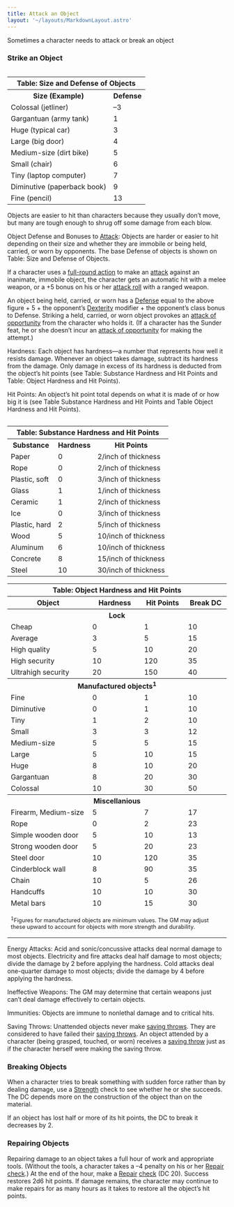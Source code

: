 ```yaml
---
title: Attack an Object
layout: '~/layouts/MarkdownLayout.astro'
---
```

Sometimes a character needs to attack or break an object

### Strike an Object


<table style="float: right"><tr><th colspan="2"> Table: Size and Defense of Objects</th></tr> <tr><th>Size (Example)</th><th> Defense</th></tr> <tr><td>Colossal (jetliner)</td><td> –3 </td></tr><tr class="shaded"><td>Gargantuan (army tank)</td><td> 1 </td></tr><tr><td>Huge (typical car)</td><td> 3 </td></tr><tr class="shaded"><td>Large (big door)</td><td> 4 </td></tr><tr><td>Medium-size (dirt bike)</td><td> 5 </td></tr><tr class="shaded"><td>Small (chair)</td><td> 6 </td></tr><tr><td>Tiny (laptop computer)</td><td> 7 </td></tr><tr class="shaded"><td>Diminutive (paperback book)</td><td> 9 </td></tr><tr><td>Fine (pencil)</td><td> 13 </td></tr></table>



Objects are easier to hit than characters because they usually don’t move, but
many are tough enough to shrug off some damage from each blow.

Object Defense and Bonuses to [Attack](/modern.d20.srd/combat/attack.bonus):
Objects are harder or easier to hit depending on their size and whether they
are immobile or being held, carried, or worn by opponents. The base Defense of
objects is shown on Table: Size and Defense of Objects.

If a character uses a [full-round action](/modern.d20.srd/combat/full.round.actions) to make an
[attack](/modern.d20.srd/combat/attack.roll) against an inanimate, immobile
object, the character gets an automatic hit with a melee weapon, or a +5 bonus
on his or her [attack roll](/modern.d20.srd/combat/attack.roll) with a ranged
weapon.

An object being held, carried, or worn has a
[Defense](/modern.d20.srd/combat/defense) equal to the above figure + 5 + the
opponent’s [Dexterity](/modern.d20.srd/basics/ability.scores) modifier + the
opponent’s class bonus to Defense. Striking a held, carried, or worn object
provokes an [attack of opportunity](/modern.d20.srd/combat/attacks.of.opportunity) from the character
who holds it. (If a character has the Sunder feat, he or she doesn’t incur an
[attack of opportunity](/modern.d20.srd/combat/attacks.of.opportunity) for
making the attempt.)

Hardness: Each object has hardness—a number that represents how well it
resists damage. Whenever an object takes damage, subtract its hardness from
the damage. Only damage in excess of its hardness is deducted from the
object’s hit points (see Table: Substance Hardness and Hit Points and Table:
Object Hardness and Hit Points).

Hit Points: An object’s hit point total depends on what it is made of or how
big it is (see Table Substance Hardness and Hit Points and Table Object
Hardness and Hit Points).


<table style="float: left"><tr><th colspan="3"> Table: Substance Hardness and Hit Points</th></tr> <tr><th>Substance</th><th> Hardness</th><th> Hit Points</th></tr> <tr><td>Paper</td><td> 0</td><td> 2/inch of thickness </td></tr><tr class="shaded"><td>Rope</td><td> 0</td><td> 2/inch of thickness </td></tr><tr><td>Plastic, soft</td><td> 0</td><td> 3/inch of thickness </td></tr><tr class="shaded"><td>Glass</td><td> 1</td><td> 1/inch of thickness </td></tr><tr><td>Ceramic</td><td> 1</td><td> 2/inch of thickness </td></tr><tr class="shaded"><td>Ice</td><td> 0</td><td> 3/inch of thickness </td></tr><tr><td>Plastic, hard</td><td> 2</td><td> 5/inch of thickness </td></tr><tr class="shaded"><td>Wood</td><td> 5</td><td> 10/inch of thickness </td></tr><tr><td>Aluminum</td><td> 6</td><td> 10/inch of thickness </td></tr><tr class="shaded"><td>Concrete</td><td> 8</td><td> 15/inch of thickness </td></tr><tr><td>Steel</td><td> 10</td><td> 30/inch of thickness </td></tr></table>

 
<table><tr><th colspan="4"> Table: Object Hardness and Hit Points</th></tr> <tr><th> Object</th><th> Hardness</th><th> Hit Points</th><th> Break DC</th></tr> <tr><th colspan="4">Lock </th></tr> <tr><td> Cheap</td><td> 0</td><td> 1</td><td> 10 </td></tr><tr class="shaded"><td>Average</td><td> 3</td><td> 5</td><td> 15 </td></tr><tr><td>High quality</td><td> 5</td><td> 10</td><td> 20 </td></tr><tr class="shaded"><td>High security</td><td> 10</td><td> 120</td><td> 35 </td></tr><tr><td>Ultrahigh security</td><td> 20</td><td> 150</td><td> 40 </td></tr><tr><th colspan="4">Manufactured objects<sup>1</sup></th></tr><tr> </tr><tr><td> Fine</td><td> 0</td><td> 1</td><td> 10 </td></tr><tr class="shaded"><td>Diminutive</td><td> 0</td><td> 1</td><td> 10 </td></tr><tr><td>Tiny</td><td> 1</td><td> 2</td><td> 10 </td></tr><tr class="shaded"><td>Small</td><td> 3</td><td> 3</td><td> 12 </td></tr><tr><td>Medium-size</td><td> 5</td><td> 5</td><td> 15 </td></tr><tr class="shaded"><td>Large</td><td> 5</td><td> 10</td><td> 15 </td></tr><tr><td>Huge</td><td> 8</td><td> 10</td><td> 20 </td></tr><tr class="shaded"><td>Gargantuan</td><td> 8</td><td> 20</td><td> 30 </td></tr><tr><td>Colossal</td><td> 10</td><td> 30</td><td> 50 </td></tr> <tr><th colspan="4">Miscellanious </th></tr> <tr class="shaded"><td>Firearm, Medium-size</td><td> 5</td><td> 7</td><td> 17 </td></tr><tr><td>Rope</td><td> 0</td><td> 2</td><td> 23 </td></tr><tr class="shaded"><td>Simple wooden door</td><td> 5</td><td> 10</td><td> 13 </td></tr><tr><td>Strong wooden door</td><td> 5</td><td> 20</td><td> 23 </td></tr><tr class="shaded"><td>Steel door</td><td> 10</td><td> 120</td><td> 35 </td></tr><tr><td>Cinderblock wall</td><td> 8</td><td> 90</td><td> 35 </td></tr><tr class="shaded"><td>Chain</td><td> 10</td><td> 5</td><td> 26 </td></tr><tr><td>Handcuffs</td><td> 10</td><td> 10</td><td> 30 </td></tr><tr class="shaded"><td>Metal bars</td><td> 10</td><td> 15</td><td> 30 </td></tr> <tr><td colspan="4"> <p style="text-align: left; font-size: .8em;"><sup>1</sup>Figures for manufactured objects are minimum values. The GM may adjust these upward to account for objects with more strength and durability.</p> </td></tr></table>



Energy Attacks: Acid and sonic/concussive attacks deal normal damage to most
objects. Electricity and fire attacks deal half damage to most objects; divide
the damage by 2 before applying the hardness. Cold attacks deal one-quarter
damage to most objects; divide the damage by 4 before applying the hardness.

Ineffective Weapons: The GM may determine that certain weapons just can’t deal
damage effectively to certain objects.

Immunities: Objects are immune to nonlethal damage and to critical hits.

Saving Throws: Unattended objects never make [saving throws](/modern.d20.srd/basics/saving.throws). They are considered to have
failed their [saving throws](/modern.d20.srd/basics/saving.throws). An object
attended by a character (being grasped, touched, or worn) receives a [saving throw](/modern.d20.srd/basics/saving.throws) just as if the character herself
were making the saving throw.

### Breaking Objects

When a character tries to break something with sudden force rather than by
dealing damage, use a [Strength](/modern.d20.srd/basics/ability.scores) check
to see whether he or she succeeds. The DC depends more on the construction of
the object than on the material.

If an object has lost half or more of its hit points, the DC to break it
decreases by 2.

### Repairing Objects

Repairing damage to an object takes a full hour of work and appropriate tools.
(Without the tools, a character takes a –4 penalty on his or her
[Repair](/modern.d20.srd/skills/repair)
[check](/modern.d20.srd/skills/skill.basics).) At the end of the
hour, make a [Repair](/modern.d20.srd/skills/repair)
[check](/modern.d20.srd/skills/skill.basics) (DC 20). Success
restores 2d6 hit points. If damage remains, the character may continue to make
repairs for as many hours as it takes to restore all the object’s hit points.

